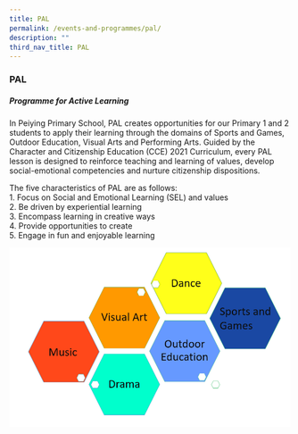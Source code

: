 ```yaml
---
title: PAL
permalink: /events-and-programmes/pal/
description: ""
third_nav_title: PAL
---
```

### **PAL**
##### **Programme for Active Learning**
In Peiying Primary School, PAL creates opportunities for our Primary 1 and 2 students to apply their learning through the domains of Sports and Games, Outdoor Education, Visual Arts and Performing Arts. Guided by the Character and Citizenship Education (CCE) 2021 Curriculum, every PAL lesson is designed to reinforce teaching and learning of values, develop social-emotional competencies and nurture citizenship dispositions. 

The five characteristics of PAL are as follows:<br>
1\. Focus on Social and Emotional Learning (SEL) and values<br>
2\. Be driven by experiential learning<br>
3\. Encompass learning in creative ways<br>
4\. Provide opportunities to create<br>
5\. Engage in fun and enjoyable learning

![](/images/flower%20image.png)